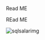Read ME 

REad ME 



![sqlsalarimg](https://github.com/guzmanwolfrank/SQL/assets/29739578/8b0fd546-6254-45fe-9807-88bceb4fe859)
